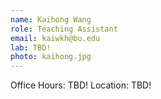 ```yaml
---
name: Kaihong Wang
role: Teaching Assistant
email: kaiwkh@bu.edu
lab: TBD!
photo: kaihong.jpg
---
```


Office Hours: TBD! Location: TBD!